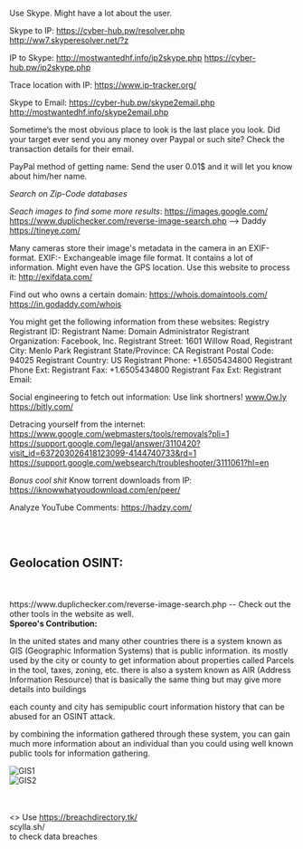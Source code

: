Use Skype. Might have a lot about the user.

Skype to IP:
https://cyber-hub.pw/resolver.php
http://ww7.skyperesolver.net/?z

IP to Skype:
http://mostwantedhf.info/ip2skype.php
https://cyber-hub.pw/ip2skype.php

Trace location with IP:
https://www.ip-tracker.org/

Skype to Email:
https://cyber-hub.pw/skype2email.php
http://mostwantedhf.info/skype2email.php

Sometime’s the most obvious place to look is the last place you look.
Did your target ever send you any money over Paypal or such site?
Check the transaction details for their email.

PayPal method of getting name:
Send the user 0.01$ and it will let you know about him/her name.

*Search on Zip-Code databases*

*Seach images to find some more results*: 
https://images.google.com/
https://www.duplichecker.com/reverse-image-search.php --> Daddy
https://tineye.com/

Many cameras store their image's metadata in the camera in an EXIF-format.
EXIF:- Exchangeable image file format. It contains a lot of information.
Might even have the GPS location.
Use this website to process it:
http://exifdata.com/

Find out who owns a certain domain:
https://whois.domaintools.com/
https://in.godaddy.com/whois

You might get the following information from these websites:
Registry Registrant ID:
Registrant Name: Domain Administrator
Registrant Organization: Facebook, Inc.
Registrant Street: 1601 Willow Road,
Registrant City: Menlo Park
Registrant State/Province: CA
Registrant Postal Code: 94025
Registrant Country: US
Registrant Phone: +1.6505434800
Registrant Phone Ext:
Registrant Fax: +1.6505434800
Registrant Fax Ext:
Registrant Email: 

Social engineering to fetch out information: Use link shortners!
www.Ow.ly
https://bitly.com/

Detracing yourself from the internet:
https://www.google.com/webmasters/tools/removals?pli=1
https://support.google.com/legal/answer/3110420?visit_id=637203026418123099-4144740733&rd=1
https://support.google.com/websearch/troubleshooter/3111061?hl=en

*Bonus cool shit*
Know torrent downloads from IP:
https://iknowwhatyoudownload.com/en/peer/

Analyze YouTube Comments:
https://hadzy.com/



<br><br>
<h2>Geolocation OSINT:</h2><br><br>
https://www.duplichecker.com/reverse-image-search.php -- Check out the other tools in the website as well.
<br>
<b>Sporeo's Contribution:</b><br><p>
In the united states and many other countries there is a system known as GIS (Geographic Information Systems) that is public information. its mostly used by the city or county to get information about properties called Parcels in the tool, taxes, zoning, etc. 
there is also a system known as AIR (Address Information Resource) that is basically the same thing but may give more details into buildings

each county and city has semipublic court information history that can be abused for an OSINT attack.

by combining the information gathered through these system, you can gain much more information about an individual than you could
using well known public tools for information gathering.</p>

<img src="https://imgur.com/a/9mc7kkb" alt="GIS1">
<br>
<img scr="https://imgur.com/a/zC3tAxM" alt="GIS2">
<br>

<br><br>
<>
Use https://breachdirectory.tk/<br>scylla.sh/<br>to check data breaches
